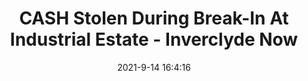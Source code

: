 ---
"title": "CASH Stolen During Break-In At Industrial Estate - Inverclyde Now"
"date": "2021-9-14 16:4:16"
"feed_name": "GOOGLENEWSINDUSTRIAL"
"feed_website": "https://news.google.com/search?q=industrial%2Bincident&hl=en-US&gl=US&ceid=US:en"
"feed_rss": "https://news.google.com/rss/search?q=industrial%2Bincident&hl=en-US&gl=US&ceid=US:en"
"link": "https://www.inverclydenow.com/cash-stolen-during-break-in-at-industrial-estate/"
"file": "_posts/2021-1-1-536b343a71eb8a7bbb2d1a98b186ce4b36c3e116.md"
"accident": "0"
"drilling": "0"
"dead": "0"
"injured": "0"
---